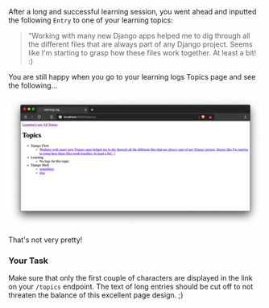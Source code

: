 After a long and successful learning session, you went ahead and inputted the following `Entry` to one of your learning topics:

>"Working with many new Django apps helped me to dig through all the different files that are always part of any Django project. Seems like I'm starting to grasp how these files work together. At least a bit! :)

You are still happy when you go to your learning logs Topics page and see the following...

![Learning Log Screenshot with long link](long_link.png)

That's not very pretty!

### Your Task

Make sure that only the first couple of characters are displayed in the link on your `/topics` endpoint. The text of long entries should be cut off to not threaten the balance of this excellent page design. ;)
